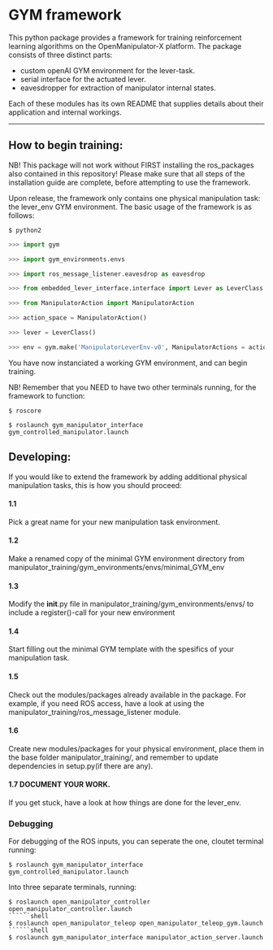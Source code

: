 # GYM framework
This python package provides a framework for training reinforcement learning algorithms on the OpenManipulator-X platform.
The package consists of three distinct parts:

- custom openAI GYM environment for the lever-task.
- serial interface for the actuated lever.
- eavesdropper for extraction of manipulator internal states.

Each of these modules has its own README that supplies details about their application and internal workings.

--------------------------------------------------------------------------------

## How to begin training:
NB! This package will not work without FIRST installing the ros_packages also contained in this repository!
Please make sure that all steps of the installation guide are complete, before attempting to use the framework.

Upon release, the framework only contains one physical manipulation task: the lever_env GYM environment.
The basic usage of the framework is as follows:

```shell
$ python2
```
```python
>>> import gym

>>> import gym_environments.envs

>>> import ros_message_listener.eavesdrop as eavesdrop

>>> from embedded_lever_interface.interface import Lever as LeverClass

>>> from ManipulatorAction import ManipulatorAction

>>> action_space = ManipulatorAction()

>>> lever = LeverClass()

>>> env = gym.make('ManipulatorLeverEnv-v0', ManipulatorActions = action_space, LeverInstance = lever, goal_state=250)
```
You have now instanciated a working GYM environment, and can begin training.

NB! Remember that you NEED to have two other terminals running, for the framework to function:
```shell
$ roscore
```
```shell
$ roslaunch gym_manipulator_interface gym_controlled_manipulator.launch
```

## Developing:
If you would like to extend the framework by adding additional physical manipulation tasks, this is how you should proceed:


#### 1.1
Pick a great name for your new manipulation task environment.

#### 1.2
Make a renamed copy of the minimal GYM environment directory from manipulator_training/gym_environments/envs/minimal_GYM_env

#### 1.3
Modify the __init__.py file in manipulator_training/gym_environments/envs/ to include a register()-call for your new environment

#### 1.4 
Start filling out the minimal GYM template with the spesifics of your manipulation task.

#### 1.5 
Check out the modules/packages already available in the package. For example, if you need ROS access, have a look at using the manipulator_training/ros_message_listener module.

#### 1.6 
Create new modules/packages for your physical environment, place them in the base folder manipulator_training/, and remember to update dependencies in setup.py(if there are any).

#### 1.7 DOCUMENT YOUR WORK.

If you get stuck, have a look at how things are done for the lever_env.




### Debugging
For debugging of the ROS inputs, you can seperate the one, cloutet terminal running:
```shell
$ roslaunch gym_manipulator_interface gym_controlled_manipulator.launch
```
Into three separate terminals, running:
```shell
$ roslaunch open_manipulator_controller open_manipulator_controller.launch
``````shell
$ roslaunch open_manipulator_teleop open_manipulator_teleop_gym.launch
``````shell
$ roslaunch gym_manipulator_interface manipulator_action_server.launch
```
